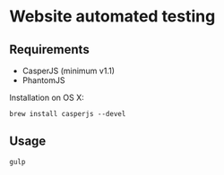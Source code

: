 # Website automated testing

## Requirements
- CasperJS (minimum v1.1)
- PhantomJS

Installation on OS X:
```
brew install casperjs --devel
```

## Usage
```
gulp
```
